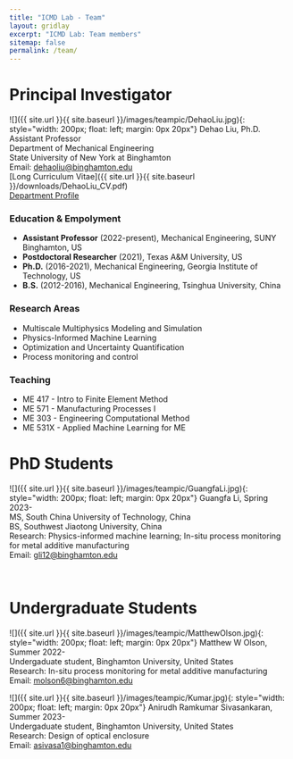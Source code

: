 ```yaml
---
title: "ICMD Lab - Team"
layout: gridlay
excerpt: "ICMD Lab: Team members"
sitemap: false
permalink: /team/
---
```


<!--
 **We are looking for self-motivated PhD students to join our team!** [(see openings)]({{ site.url }}{{ site.baseurl }}/openings)
 -->

# Principal Investigator

![]({{ site.url }}{{ site.baseurl }}/images/teampic/DehaoLiu.jpg){: style="width: 200px; float: left; margin: 0px  20px"}
Dehao Liu, Ph.D. <br>
Assistant Professor <br>
Department of Mechanical Engineering <br>
State University of New York at Binghamton <br>
Email: [dehaoliu@binghamton.edu](mailto:dehaoliu@binghamton.edu) <br>
[Long Curriculum Vitae]({{ site.url }}{{ site.baseurl }}/downloads/DehaoLiu_CV.pdf) <br>
[Department Profile](https://www.binghamton.edu/mechanical-engineering/people/profile.html?id=dehaoliu)

### Education & Empolyment
* **Assistant Professor** (2022-present), Mechanical Engineering, SUNY Binghamton, US
* **Postdoctoral Researcher** (2021), Texas A&M University, US
* **Ph.D.** (2016-2021), Mechanical Engineering, Georgia Institute of Technology, US
* **B.S.** (2012-2016), Mechanical Engineering, Tsinghua University, China

### Research Areas
* Multiscale Multiphysics Modeling and Simulation
* Physics-Informed Machine Learning
* Optimization and Uncertainty Quantification
* Process monitoring and control

### Teaching
* ME 417 - Intro to Finite Element Method
* ME 571 - Manufacturing Processes I 
* ME 303 - Engineering Computational Method
* ME 531X - Applied Machine Learning for ME

# PhD Students

![]({{ site.url }}{{ site.baseurl }}/images/teampic/GuangfaLi.jpg){: style="width: 200px; float: left; margin: 0px  20px"}
Guangfa Li, Spring 2023- <br>
MS, South China University of Technology, China <br>
BS, Southwest Jiaotong University, China <br>
Research: Physics-informed machine learning; In-situ process monitoring for metal additive manufacturing <br>
Email: [gli12@binghamton.edu](mailto:gli12@binghamton.edu)

<br>

# Undergraduate Students

![]({{ site.url }}{{ site.baseurl }}/images/teampic/MatthewOlson.jpg){: style="width: 200px; float: left; margin: 0px  20px"}
Matthew W Olson, Summer 2022- <br>
Undergaduate student, Binghamton University, United States <br>
Research: In-situ process monitoring for metal additive manufacturing <br>
Email: [molson6@binghamton.edu](mailto:molson6@binghamton.edu ) 

![]({{ site.url }}{{ site.baseurl }}/images/teampic/Kumar.jpg){: style="width: 200px; float: left; margin: 0px  20px"}
Anirudh Ramkumar Sivasankaran, Summer 2023- <br>
Undergaduate student, Binghamton University, United States <br>
Research: Design of optical enclosure <br>
Email: [asivasa1@binghamton.edu](mailto:asivasa1@binghamton.edu )